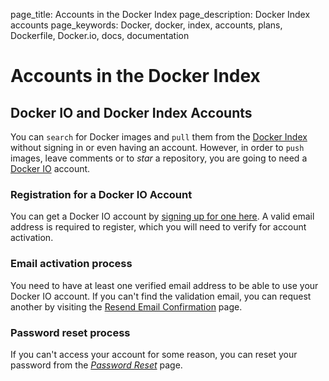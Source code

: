 page_title: Accounts in the Docker Index
page_description: Docker Index accounts
page_keywords: Docker, docker, index, accounts, plans, Dockerfile, Docker.io, docs, documentation

# Accounts in the Docker Index

## Docker IO and Docker Index Accounts

You can `search` for Docker images and `pull` them from the [Docker Index](
https://index.docker.io) without signing in or even having an account. However,
in order to `push` images, leave comments or to *star* a repository, you are going
to need a [Docker IO](https://www.docker.io) account.

### Registration for a Docker IO Account

You can get a Docker IO account by [signing up for one here](
https://index.docker.io/account/signup/). A valid email address is required to
register, which you will need to verify for account activation.

### Email activation process

You need to have at least one verified email address to be able to use your
Docker IO account. If you can't find the validation email, you can request
another by visiting the [Resend Email Confirmation](
https://index.docker.io/account/resend-email-confirmation/) page.

### Password reset process

If you can't access your account for some reason, you can reset your password
from the [*Password Reset*](https://www.docker.io/account/forgot-password/)
page.